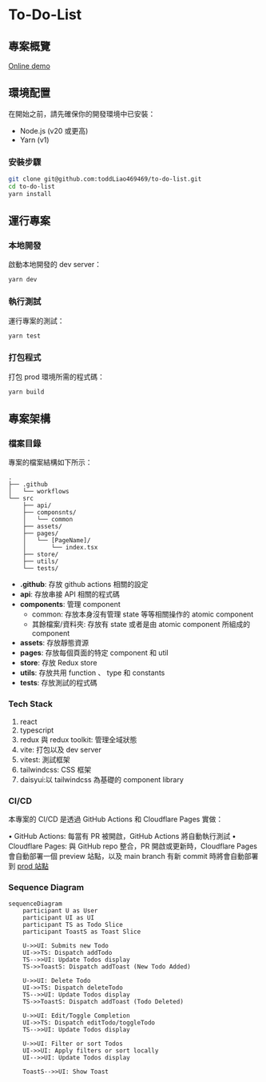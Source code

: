 # To-Do-List

## 專案概覽

[Online demo](https://to-do-list.toddliao.dev)

## 環境配置

在開始之前，請先確保你的開發環境中已安裝：

- Node.js (v20 或更高)
- Yarn (v1)

### 安裝步驟

```bash
git clone git@github.com:toddLiao469469/to-do-list.git
cd to-do-list
yarn install
```

## 運行專案

### 本地開發

啟動本地開發的 dev server：

```bash
yarn dev
```

### 執行測試

運行專案的測試：

```bash
yarn test
```

### 打包程式

打包 prod 環境所需的程式碼：

```bash
yarn build
```

## 專案架構

### 檔案目錄

專案的檔案結構如下所示：

```plaintext
.
├── .github
│   └── workflows
└── src
    ├── api/
    ├── componsnts/
    │   └── common
    ├── assets/
    ├── pages/
    │   └── [PageName]/
    │       └── index.tsx
    ├── store/
    ├── utils/
    └── tests/
```

- **.github**: 存放 github actions 相關的設定
- **api**: 存放串接 API 相關的程式碼
- **components**: 管理 component
  - common: 存放本身沒有管理 state 等等相關操作的 atomic component
  - 其餘檔案/資料夾: 存放有 state 或者是由 atomic component 所組成的 component
- **assets**: 存放靜態資源
- **pages**: 存放每個頁面的特定 component 和 util
- **store**: 存放 Redux store
- **utils**: 存放共用 function 、 type 和 constants
- **tests**: 存放測試的程式碼

### Tech Stack

1. react
2. typescript
3. redux 與 redux toolkit: 管理全域狀態
4. vite: 打包以及 dev server
5. vitest: 測試框架
6. tailwindcss:  CSS 框架
7. daisyui:以 tailwindcss 為基礎的 component library

### CI/CD

本專案的 CI/CD 是透過 GitHub Actions 和 Cloudflare Pages 實做：

 • GitHub Actions: 每當有 PR 被開啟，GitHub Actions 將自動執行測試
 • Cloudflare Pages: 與 GitHub repo 整合，PR 開啟或更新時，Cloudflare Pages 會自動部署一個 preview 站點，以及 main branch 有新 commit 時將會自動部署到 [prod 站點](https://to-do-list.toddliao.dev)

### Sequence Diagram

```mermaid
sequenceDiagram
    participant U as User
    participant UI as UI
    participant TS as Todo Slice
    participant ToastS as Toast Slice

    U->>UI: Submits new Todo
    UI->>TS: Dispatch addTodo
    TS-->>UI: Update Todos display
    TS->>ToastS: Dispatch addToast (New Todo Added)

    U->>UI: Delete Todo
    UI->>TS: Dispatch deleteTodo
    TS-->>UI: Update Todos display
    TS->>ToastS: Dispatch addToast (Todo Deleted)

    U->>UI: Edit/Toggle Completion
    UI->>TS: Dispatch editTodo/toggleTodo
    TS-->>UI: Update Todos display

    U->>UI: Filter or sort Todos
    UI->>UI: Apply filters or sort locally
    UI-->>UI: Update Todos display

    ToastS-->>UI: Show Toast

```
